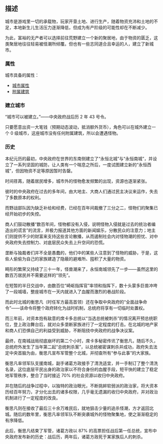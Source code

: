 
## 描述

城市是游戏里一切的承载物，玩家开垦土地、进行生产，随着物资充沛和土地的不足，本地新生儿生活压力逐渐降低，但成为有产阶级的可能性却在不断减少。

为此，富裕的无产者可以选择前往荒野建立一个新的聚居地，由于物资的匮乏，这类聚居地往往轻易被怪潮所倾覆。但也有一些志同道合且幸运的人，建立了新城市。

### 属性

城市具备的属性：

- [城市属性](城市属性.md)
- [附属建筑](附属建筑.md)

### 建立城市

“城市可以被建立。”——中央政府战后历 2 年 43 号令。

只要愿意出资一大笔钱（预期动态波动，抵消额外货币），角色可以在城外建立一个 0 级城市，这座城市没有任何附属建筑，所以会遭遇怪物。

### 历史

本纪元历的最初，中央政府在世界的东南侧建立了“永恒北城”与“永恒南城”，并设立了一系列坚固的城防，让人类有一个喘息之所后，一度试图建立新的“永恒西城”，但因物资不足等原因暂时告罄。

时间荏苒，随着居民增多，城市外的怪物愈发频繁的出现，资源也逐渐紧张。

彼时的中央政府在过去的多年间，由大地主、大商人们通过民主决议来运作，失去了多数原本的权利。

而野战部队因为缺乏补给和经费，已经在百年间裁撤了三分之二，怪物们的聚集已经开始初步的失控。

商人们鼓动散播“数百年间，怪物都没有入侵，说明怪物入侵就是过去的统治者编造出的谎言”的流言，并极力报道其他方面的新闻娱乐，分散民众的注意力；地主们则提供不少的财富来支持这些言论散播，从而遏制社会内对怪物潮的担忧、对中央政府失去控制力、对底层民众失去上升空间的恐慌。

垄断与独裁者们并不全是愚蠢的，他们中的某些人注意到了怪物的威胁，于是，这些人偷偷为自己的家族建造了隐蔽的避难所、囤积了大量的物资。

畸形的繁荣又持续了三十一年，怪兽潮来了，永恒南城领先了一步——虽然这里的数百万居民并不需要这样的“领先”。

在短暂的半日交战中，由数百位“崎岖指挥官”率领和指挥下，数十头蒙多巨兽冲垮了一段城墙，整座城市在一天内就进入了血腥而激烈的巷战阶段。

而此时北城的衡思凡（时任军方最高首领）还在争取中央政府的“全面战争命令”——该命令将整个政府转化为战时机制，总统府将享有一切临时处置权。

而三年前，对资本抱有敌意的席卡多总统以“当选总统被刺杀”的情况离开预总统职位，登上政治舞台后，就对众多垄断家族进行了一定程度的打击。在北城的地产家和商人们恐惧自己的利益受到威胁，不断阻挠中央政府的战争决议案。

最终，在南城战局彻底崩坏的第二个小时，席卡多秘密传讯了衡思凡，随后不久，总统府外发生了当年第二起“总统刺杀案”，以总统被密谋刺杀并成功，政府失去法定中央首脑为由，衡思凡宣布军管整个北城，并彻查所有“参与此事”的大家族。

衡思凡率领军队支援南城，副手诸葛方政接手了清洗适宜，并一手制订了整个清洗名录，这位底层平民出身的政治家以不符合身份的血腥手段，短平快的建立了稳定地军管秩序，整合了当时接近 70% 的社会资源以收归中央政府。

并在随后的战争过程中，以独特的政治眼光，不断挑衅软弱派的政治家，将大资本历经百年努力，才分化出去的诸多权限，几乎毫无遗漏的收归中央政府，并对政治机制进行了一定程度的改良。

衡思凡则在接收了最后三十余万难民后，就地狙击少量的追杀怪潮，方才返回北城。随后的数年里，衡思凡率领军队不断突袭城外的怪物聚集地，使之渐渐稳定的有序降低。

此后，衡思凡结束了军管，诸葛方政以 87% 的高票担任战后第一任总统，宣布中央政府发布新的历史：战后历，两年后，诸葛方政死于某家族后人的刺杀。
